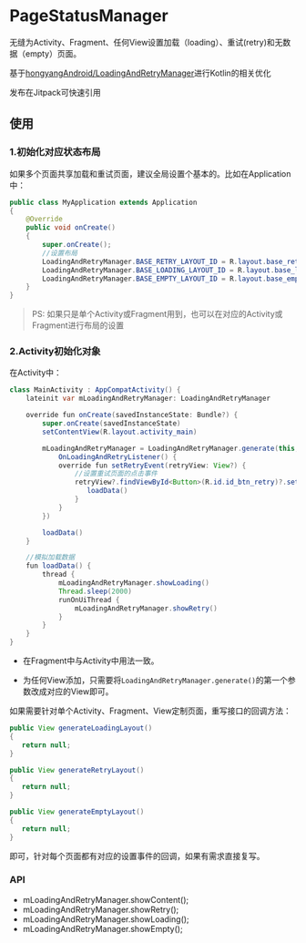 # PageStatusManager

无缝为Activity、Fragment、任何View设置加载（loading）、重试(retry)和无数据（empty）页面。

基于[hongyangAndroid/LoadingAndRetryManager](https://github.com/hongyangAndroid/LoadingAndRetryManager)进行Kotlin的相关优化

发布在Jitpack可快速引用


## 使用

### 1.初始化对应状态布局
如果多个页面共享加载和重试页面，建议全局设置个基本的。比如在Application中：

```java
public class MyApplication extends Application
{
    @Override
    public void onCreate()
    {
        super.onCreate();
        //设置布局
        LoadingAndRetryManager.BASE_RETRY_LAYOUT_ID = R.layout.base_retry; //重试
        LoadingAndRetryManager.BASE_LOADING_LAYOUT_ID = R.layout.base_loading; //加载中
        LoadingAndRetryManager.BASE_EMPTY_LAYOUT_ID = R.layout.base_empty;//空数据
    }
}
```

> PS: 如果只是单个Activity或Fragment用到，也可以在对应的Activity或Fragment进行布局的设置

### 2.Activity初始化对象
在Activity中：

```java
class MainActivity : AppCompatActivity() {
    lateinit var mLoadingAndRetryManager: LoadingAndRetryManager

    override fun onCreate(savedInstanceState: Bundle?) {
        super.onCreate(savedInstanceState)
        setContentView(R.layout.activity_main)

        mLoadingAndRetryManager = LoadingAndRetryManager.generate(this,object :
            OnLoadingAndRetryListener() {
            override fun setRetryEvent(retryView: View?) {
                //设置重试页面的点击事件
                retryView?.findViewById<Button>(R.id.id_btn_retry)?.setOnClickListener {
                   loadData()
                }
            }
        })

        loadData()
    }

    //模拟加载数据
    fun loadData() {
        thread {
            mLoadingAndRetryManager.showLoading()
            Thread.sleep(2000)
            runOnUiThread {
                mLoadingAndRetryManager.showRetry()
            }
        }
    }
}
```
* 在Fragment中与Activity中用法一致。

* 为任何View添加，只需要将`LoadingAndRetryManager.generate()`的第一个参数改成对应的View即可。


如果需要针对单个Activity、Fragment、View定制页面，重写接口的回调方法：

```java
public View generateLoadingLayout()
{
   return null;
}

public View generateRetryLayout()
{
   return null;
}

public View generateEmptyLayout()
{
   return null;
}
```
即可，针对每个页面都有对应的设置事件的回调，如果有需求直接复写。

### API

* mLoadingAndRetryManager.showContent();
* mLoadingAndRetryManager.showRetry();
* mLoadingAndRetryManager.showLoading();
* mLoadingAndRetryManager.showEmpty();
